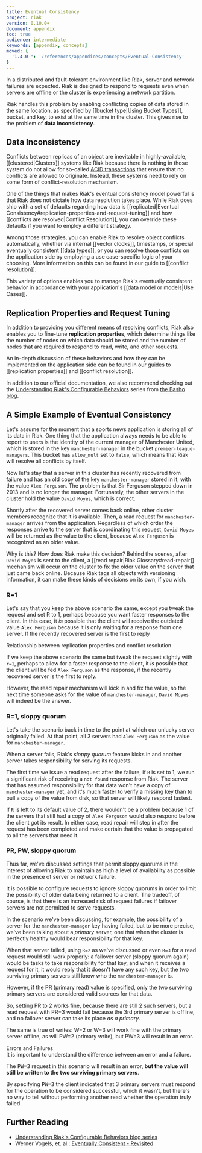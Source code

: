 ```yaml
---
title: Eventual Consistency
project: riak
version: 0.10.0+
document: appendix
toc: true
audience: intermediate
keywords: [appendix, concepts]
moved: {
  '1.4.0-': '/references/appendices/concepts/Eventual-Consistency'
}
---
```


In a distributed and fault-tolerant environment like Riak, server and network failures are expected. Riak is designed to respond to requests even when servers are offline or the cluster is experiencing a network partition.

Riak handles this problem by enabling conflicting copies of data stored in the same location, as specified by [[bucket type|Using Bucket Types]], bucket, and key, to exist at the same time in the cluster. This gives rise to the problem of **data inconsistency**.

## Data Inconsistency

Conflicts between replicas of an object are inevitable in highly-available, [[clustered|Clusters]] systems like Riak because there is nothing in those system do not allow for so-called [ACID transactions](http://en.wikipedia.org/wiki/ACID) that ensure that no conflicts are allowed to originate. Instead, these systems need to rely on some form of conflict-resolution mechanism.

One of the things that makes Riak's eventual consistency model powerful is that Riak does not dictate how data resolution takes place. While Riak does ship with a set of defaults regarding how data is [[replicated|Eventual Consistency#replication-properties-and-request-tuning]] and how [[conflicts are resolved|Conflict Resolution]], you can override these defaults if you want to employ a different strategy.

Among those strategies, you can enable Riak to resolve object conflicts automatically, whether via internal [[vector clocks]], timestamps, or special eventually consistent [[data types]], or you can resolve those conflicts on the application side by employing a use case-specific logic of your choosing. More information on this can be found in our guide to [[conflict resolution]].

This variety of options enables you to manage Riak's eventually consistent behavior in accordance with your application's [[data model or models|Use Cases]].

## Replication Properties and Request Tuning

In addition to providing you different means of resolving conflicts, Riak also enables you to fine-tune **replication properties**, which determine things like the number of nodes on which data should be stored and the number of nodes that are required to respond to read, write, and other requests.

An in-depth discussion of these behaviors and how they can be implemented on the application side can be found in our guides to [[replication properties]] and [[conflict resolution]].

In addition to our official documentation, we also recommend checking out the [Understanding Riak's Configurable Behaviors](http://basho.com/understanding-riaks-configurable-behaviors-part-1/) series from [the Basho blog](http://basho.com/blog/).

## A Simple Example of Eventual Consistency

Let's assume for the moment that a sports news application is storing all of its data in Riak. One thing that the application always needs to be able to report to users is the identity of the current manager of Manchester United, which is stored in the key `manchester-manager` in the bucket `premier-league-managers`. This bucket has `allow_mult` set to `false`, which means that Riak will resolve all conflicts by itself.

Now let's stay that a server in this cluster has recently recovered from failure and has an old copy of the key `manchester-manager` stored in it, with the value `Alex Ferguson`. The problem is that Sir Ferguson stepped down in 2013 and is no longer the manager. Fortunately, the other servers in the cluster hold the value `David Moyes`, which is correct.

Shortly after the recovered server comes back online, other cluster members recognize that it is available. Then, a read request for `manchester-manager` arrives from the application. Regardless of which order the responses arrive to the server that is coordinating this request, `David Moyes` will be returned as the value to the client, because `Alex Ferguson` is recognized as an older value.

Why is this? How does Riak make this decision? Behind the scenes, after `David Moyes` is sent to the client, a [[read repair|Riak Glossary#read-repair]] mechanism will occur on the cluster to fix the older value on the server that just came back online. Because Riak tags all objects with versioning information, it can make these kinds of decisions on its own, if you wish.

### R=1

Let's say that you keep the above scenario the same, except you tweak the request and set R to 1, perhaps because you want faster responses to the client. In this case, it _is_ possible that the client will receive the outdated value `Alex Ferguson` because it is only waiting for a response from one server. If the recently recovered server is the first to reply

Relationship between replication properties and conflict resolution

If we keep the above scenario the same but tweak the request slightly with `r=1`, perhaps to allow for a faster response to the client, it _is_ possible that the client will be fed `Alex Ferguson` as the response, if the recently recovered server is the first to reply.

However, the read repair mechanism will kick in and fix the value, so the
next time someone asks for the value of `manchester-manager`, `David Moyes` will indeed be the answer.

### R=1, sloppy quorum

Let's take the scenario back in time to the point at which our unlucky server originally failed. At that point, all 3 servers had `Alex Ferguson` as the value for `manchester-manager`.

When a server fails, Riak's *sloppy quorum* feature kicks in and another server takes responsibility for serving its requests.

The first time we issue a read request after the failure, if `R` is set to 1, we run a significant risk of receiving a `not found` response from Riak. The server that has assumed responsibility for that data won't have a copy of `manchester-manager` yet, and it's much faster to verify a missing key than to pull a copy of the value from disk, so that server will likely respond fastest.

If `R` is left to its default value of 2, there wouldn't be a problem because 1 of the servers that still had a copy of `Alex Ferguson` would also respond before the client got its result. In either case, read repair will step in after the request has been completed and make certain that the value is propagated to all the servers that need it.

### PR, PW, sloppy quorum

Thus far, we've discussed settings that permit sloppy quorums in the interest of allowing Riak to maintain as high a level of availability as possible in the presence of server or network failure.

It is possible to configure requests to ignore sloppy quorums in order to limit the possibility of older data being returned to a client. The tradeoff, of course, is that there is an increased risk of request failures if failover servers are not permitted to serve requests.

In the scenario we've been discussing, for example, the possibility of a server for the `manchester-manager` key having failed, but to be more precise, we've been talking about a *primary* server, one that when the cluster is perfectly healthy would bear responsibility for that key.

When that server failed, using `R=2` as we've discussed or even `R=3` for a read request would still work properly: a failover server (sloppy quorum again) would be tasks to take responsibility for that key, and when it receives a request for it, it would reply that it doesn't have any such key, but the two surviving primary servers still know who the `manchester-manager` is.

However, if the PR (primary read) value is specified, only the two surviving primary servers are considered valid sources for that data.

So, setting PR to 2 works fine, because there are still 2 such servers, but a read request with PR=3 would fail because the 3rd primary server is offline, and no failover server can take its place *as a primary*.

The same is true of writes: W=2 or W=3 will work fine with the primary server offline, as will PW=2 (primary write), but PW=3 will result in an error.

<div class="note">
<div class="title">Errors and Failures</div>
It is important to understand the difference between an error and a failure.

The <tt>PW=3</tt> request in this scenario will result in an error, <strong>but the value will still be written to the two surviving primary servers</strong>.

By specifying <tt>PW=3</tt> the client indicated that 3 primary servers must respond for the operation to be considered successful, which it wasn't, but there's no way to tell without performing another read whether the operation truly failed.
</div>

## Further Reading

* [Understanding Riak's Configurable Behaviors blog series](http://basho.com/understanding-riaks-configurable-behaviors-part-1/)
* Werner Vogels, et. al.: [Eventually Consistent - Revisited](http://www.allthingsdistributed.com/2008/12/eventually_consistent.html)
